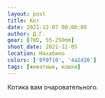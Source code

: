 ```yaml
---
layout: post
title: Кот
date: 2021-12-07 00:00:00
author: Д.Г.
gear: [70D, 55-250mm]
shoot_date: 2021-12-05
location: Нахабино
colors: ['0f0f10', '4a2d26']
tags: [животные, кошки]
---
```

Котика вам очаровательного.

